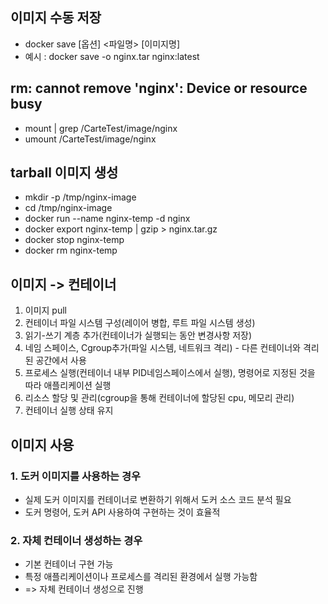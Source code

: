 ## 이미지 수동 저장
- docker save [옵션] <파일명> [이미지명]
- 예시 : docker save -o nginx.tar nginx:latest

## rm: cannot remove 'nginx': Device or resource busy
- mount | grep /CarteTest/image/nginx
- umount /CarteTest/image/nginx

## tarball 이미지 생성
- mkdir -p /tmp/nginx-image
- cd /tmp/nginx-image
- docker run --name nginx-temp -d nginx
- docker export nginx-temp | gzip > nginx.tar.gz
- docker stop nginx-temp
- docker rm nginx-temp


## 이미지 -> 컨테이너
1. 이미지 pull
2. 컨테이너 파일 시스템 구성(레이어 병합, 루트 파일 시스템 생성)
3. 읽기-쓰기 계층 추가(컨테이너가 실행되는 동안 변경사항 저장)
4. 네임 스페이스, Cgroup추가(파일 시스템, 네트워크 격리) - 다른 컨테이너와 격리된 공간에서 사용
5. 프로세스 실행(컨테이너 내부 PID네임스페이스에서 실행), 명령어로 지정된 것을 따라 애플리케이션 실행
6. 리소스 할당 및 관리(cgroup을 통해 컨테이너에 할당된 cpu, 메모리 관리)
7. 컨테이너 실행 상태 유지


## 이미지 사용
### 1. 도커 이미지를 사용하는 경우
- 실제 도커 이미지를 컨테이너로 변환하기 위해서 도커 소스 코드 분석 필요
- 도커 명령어, 도커 API 사용하여 구현하는 것이 효율적

### 2. 자체 컨테이너 생성하는 경우
- 기본 컨테이너 구현 가능
- 특정 애플리케이션이나 프로세스를 격리된 환경에서 실행 가능함
- => 자체 컨테이너 생성으로 진행